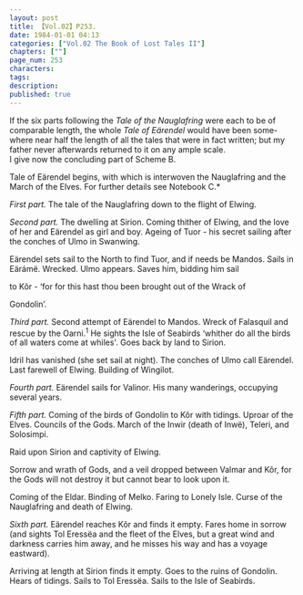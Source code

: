 ```yaml
---
layout: post
title: 【Vol.02】P253.
date: 1984-01-01 04:13
categories: ["Vol.02 The Book of Lost Tales II"]
chapters: [""]
page_num: 253
characters: 
tags: 
description: 
published: true
---
```


<p style="text-indent: 0;">
If the six parts following the <I>Tale of the Nauglafring</I> were each to be of<BR>comparable length, the whole <I>Tale of Eärendel</I> would have been some- <BR>where near half the length of all the tales that were in fact written; but my<BR>father never afterwards returned to it on any ample scale.<BR>I give now the concluding part of Scheme B.
</p>

Tale of Eärendel begins, with which is interwoven the Nauglafring and the March of the Elves. For further details see Notebook C.\*

<I>First part.</I> The tale of the Nauglafring down to the flight of Elwing.

<I>Second part.</I> The dwelling at Sirion. Coming thither of Elwing, and the love of her and Eärendel as girl and boy. Ageing of Tuor - his secret sailing after the conches of Ulmo in Swanwing.

Eärendel sets sail to the North to find Tuor, and if needs be Mandos. Sails in Eärámë. Wrecked. Ulmo appears. Saves him, bidding him sail

to Kôr - ‘for for this hast thou been brought out of the Wrack of

Gondolin’.

<I>Third part.</I> Second attempt of Eärendel to Mandos. Wreck of Falasquil and rescue by the Oarni.<SUP>1</SUP> He sights the Isle of Seabirds ‘whither do all the birds of all waters come at whiles'. Goes back by land to Sirion.

Idril has vanished (she set sail at night). The conches of Ulmo call Eärendel. Last farewell of Elwing. Building of Wingilot.

<I>Fourth part.</I> Eärendel sails for Valinor. His many wanderings, occupying several years.

<I>Fifth part.</I> Coming of the birds of Gondolin to Kôr with tidings. Uproar of the Elves. Councils of the Gods. March of the Inwir (death of Inwë), Teleri, and Solosimpi.

Raid upon Sirion and captivity of Elwing.

Sorrow and wrath of Gods, and a veil dropped between Valmar and Kôr, for the Gods will not destroy it but cannot bear to look upon it.

Coming of the Eldar. Binding of Melko. Faring to Lonely Isle. Curse of the Nauglafring and death of Elwing.

<I>Sixth part.</I> Eärendel reaches Kôr and finds it empty. Fares home in sorrow (and sights Tol Eressëa and the fleet of the Elves, but a great wind and darkness carries him away, and he misses his way and has a voyage eastward).

Arriving at length at Sirion finds it empty. Goes to the ruins of Gondolin. Hears of tidings. Sails to Tol Eressëa. Sails to the Isle of Seabirds.


